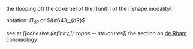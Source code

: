 
the (looping of) the cokernel of the [[unit]] of the [[shape modality]]

notation: $\Pi_{dR}$ or $&#643;_{dR}$

see at _[[cohesive (infinity,1)-topos -- structures]]_ the section on [de Rham cohomology](cohesive+topos+--+structures#deRhamCohomology)